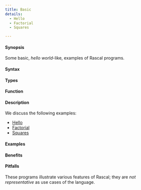 ```yaml
---
title: Basic
details:
  - Hello
  - Factorial
  - Squares

---
```


#### Synopsis

Some basic, _hello world_-like, examples of Rascal programs.

#### Syntax

#### Types

#### Function

#### Description

We discuss the following examples:
* [Hello](/docs/Recipes/Basic/Hello)
* [Factorial](/docs/Recipes/Basic/Factorial)
* [Squares](/docs/Recipes/Basic/Squares)


#### Examples

#### Benefits

#### Pitfalls

These programs illustrate various features of Rascal; they are *not representative* as use cases of the language.


